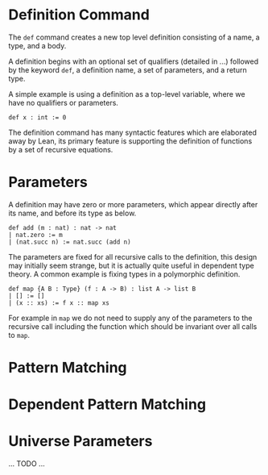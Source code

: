 # Definition Command

The `def` command creates a new top level definition consisting of a name,
a type, and a body.

A definition begins with an optional set of qualifiers (detailed in ...) followed
by the keyword `def`, a definition name, a set of parameters, and a return type.

A simple example is using a definition as a top-level variable, where we have no qualifiers
or parameters.

```lean
def x : int := 0
```

The definition command has many syntactic features which are elaborated away by Lean, its
primary feature is supporting the definition of functions by a set of recursive equations.

# Parameters

A definition may have zero or more parameters, which appear directly after its name, and before its
type as below.

```lean
def add (m : nat) : nat -> nat
| nat.zero := m
| (nat.succ n) := nat.succ (add n)
```

The parameters are fixed for all recursive calls to the definition, this design may initially seem strange,
but it is actually quite useful in dependent type theory. A common example is fixing types in a
polymorphic definition.

```lean
def map {A B : Type} (f : A -> B) : list A -> list B
| [] := []
| (x :: xs) := f x :: map xs
```

For example in `map` we do not need to supply any of the parameters to the recursive call including the function
which should be invariant over all calls to `map`.

# Pattern Matching

# Dependent Pattern Matching

# Universe Parameters
... TODO ...

